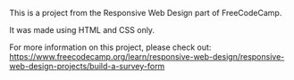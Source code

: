 This is a project from the Responsive Web Design part of FreeCodeCamp.

It was made using HTML and CSS only.

For more information on this project, please check out:
https://www.freecodecamp.org/learn/responsive-web-design/responsive-web-design-projects/build-a-survey-form
